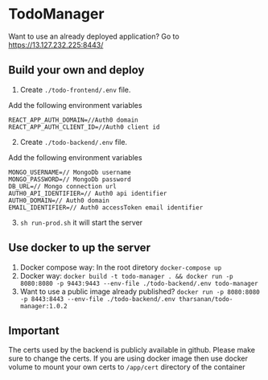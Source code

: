 # TodoManager

Want to use an already deployed application? Go to https://13.127.232.225:8443/

## Build your own and deploy

1) Create `./todo-frontend/.env` file.

Add the following environment variables
```
REACT_APP_AUTH_DOMAIN=//Auth0 domain
REACT_APP_AUTH_CLIENT_ID=//Auth0 client id
```

2) Create `./todo-backend/.env` file.

Add the following environment variables
```
MONGO_USERNAME=// MongoDb username
MONGO_PASSWORD=// MongoDb password
DB_URL=// Mongo connection url
AUTH0_API_IDENTIFIER=// Auth0 api identifier
AUTH0_DOMAIN=// Auth0 domain
EMAIL_IDENTIFIER=// Auth0 accessToken email identifier
```

3) `sh run-prod.sh` it will start the server


## Use docker to up the server

1) Docker compose way: In the root diretory `docker-compose up`
2) Docker way: `docker build -t todo-manager . && docker run -p 8080:8080 -p 9443:9443 --env-file ./todo-backend/.env todo-manager`
3) Want to use a public image already published? `docker run -p 8080:8080 -p 8443:8443 --env-file ./todo-backend/.env tharsanan/todo-manager:1.0.2`




## Important
The certs used by the backend is publicly available in github. Please make sure to change the certs. If you are using docker image then use docker volume to mount your own certs to `/app/cert` directory of the container